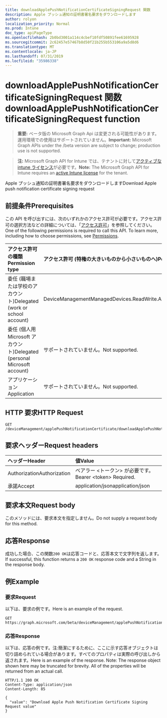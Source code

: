 ```yaml
---
title: downloadApplePushNotificationCertificateSigningRequest 関数
description: Apple プッシュ通知の証明書署名要求をダウンロードします
author: rolyon
localization_priority: Normal
ms.prod: Intune
doc_type: apiPageType
ms.openlocfilehash: 2b0bd3001a114c4cbef10fdf50891fee61695928
ms.sourcegitcommit: 2c62457e57467b8d50f21b255b553106a9a5d8d6
ms.translationtype: MT
ms.contentlocale: ja-JP
ms.lasthandoff: 07/31/2019
ms.locfileid: "35986338"
---
```

# <a name="downloadapplepushnotificationcertificatesigningrequest-function"></a><span data-ttu-id="91552-103">downloadApplePushNotificationCertificateSigningRequest 関数</span><span class="sxs-lookup"><span data-stu-id="91552-103">downloadApplePushNotificationCertificateSigningRequest function</span></span>

> <span data-ttu-id="91552-104">**重要:** ベータ版の Microsoft Graph Api は変更される可能性があります。運用環境での使用はサポートされていません。</span><span class="sxs-lookup"><span data-stu-id="91552-104">**Important:** Microsoft Graph APIs under the /beta version are subject to change; production use is not supported.</span></span>

> <span data-ttu-id="91552-105">**注:** Microsoft Graph API for Intune では、テナントに対して[アクティブな intune ライセンス](https://go.microsoft.com/fwlink/?linkid=839381)が必要です。</span><span class="sxs-lookup"><span data-stu-id="91552-105">**Note:** The Microsoft Graph API for Intune requires an [active Intune license](https://go.microsoft.com/fwlink/?linkid=839381) for the tenant.</span></span>

<span data-ttu-id="91552-106">Apple プッシュ通知の証明書署名要求をダウンロードします</span><span class="sxs-lookup"><span data-stu-id="91552-106">Download Apple push notification certificate signing request</span></span>

## <a name="prerequisites"></a><span data-ttu-id="91552-107">前提条件</span><span class="sxs-lookup"><span data-stu-id="91552-107">Prerequisites</span></span>
<span data-ttu-id="91552-p101">この API を呼び出すには、次のいずれかのアクセス許可が必要です。アクセス許可の選択方法などの詳細については、「[アクセス許可](/graph/permissions-reference)」を参照してください。</span><span class="sxs-lookup"><span data-stu-id="91552-p101">One of the following permissions is required to call this API. To learn more, including how to choose permissions, see [Permissions](/graph/permissions-reference).</span></span>

|<span data-ttu-id="91552-110">アクセス許可の種類</span><span class="sxs-lookup"><span data-stu-id="91552-110">Permission type</span></span>|<span data-ttu-id="91552-111">アクセス許可 (特権の大きいものから小さいものへ)</span><span class="sxs-lookup"><span data-stu-id="91552-111">Permissions (from most to least privileged)</span></span>|
|:---|:---|
|<span data-ttu-id="91552-112">委任 (職場または学校のアカウント)</span><span class="sxs-lookup"><span data-stu-id="91552-112">Delegated (work or school account)</span></span>|<span data-ttu-id="91552-113">DeviceManagementManagedDevices.ReadWrite.All</span><span class="sxs-lookup"><span data-stu-id="91552-113">DeviceManagementManagedDevices.ReadWrite.All</span></span>|
|<span data-ttu-id="91552-114">委任 (個人用 Microsoft アカウント)</span><span class="sxs-lookup"><span data-stu-id="91552-114">Delegated (personal Microsoft account)</span></span>|<span data-ttu-id="91552-115">サポートされていません。</span><span class="sxs-lookup"><span data-stu-id="91552-115">Not supported.</span></span>|
|<span data-ttu-id="91552-116">アプリケーション</span><span class="sxs-lookup"><span data-stu-id="91552-116">Application</span></span>|<span data-ttu-id="91552-117">サポートされていません。</span><span class="sxs-lookup"><span data-stu-id="91552-117">Not supported.</span></span>|

## <a name="http-request"></a><span data-ttu-id="91552-118">HTTP 要求</span><span class="sxs-lookup"><span data-stu-id="91552-118">HTTP Request</span></span>
<!-- {
  "blockType": "ignored"
}
-->
``` http
GET /deviceManagement/applePushNotificationCertificate/downloadApplePushNotificationCertificateSigningRequest
```

## <a name="request-headers"></a><span data-ttu-id="91552-119">要求ヘッダー</span><span class="sxs-lookup"><span data-stu-id="91552-119">Request headers</span></span>
|<span data-ttu-id="91552-120">ヘッダー</span><span class="sxs-lookup"><span data-stu-id="91552-120">Header</span></span>|<span data-ttu-id="91552-121">値</span><span class="sxs-lookup"><span data-stu-id="91552-121">Value</span></span>|
|:---|:---|
|<span data-ttu-id="91552-122">Authorization</span><span class="sxs-lookup"><span data-stu-id="91552-122">Authorization</span></span>|<span data-ttu-id="91552-123">ベアラー &lt;トークン&gt; が必要です。</span><span class="sxs-lookup"><span data-stu-id="91552-123">Bearer &lt;token&gt; Required.</span></span>|
|<span data-ttu-id="91552-124">承諾</span><span class="sxs-lookup"><span data-stu-id="91552-124">Accept</span></span>|<span data-ttu-id="91552-125">application/json</span><span class="sxs-lookup"><span data-stu-id="91552-125">application/json</span></span>|

## <a name="request-body"></a><span data-ttu-id="91552-126">要求本文</span><span class="sxs-lookup"><span data-stu-id="91552-126">Request body</span></span>
<span data-ttu-id="91552-127">このメソッドには、要求本文を指定しません。</span><span class="sxs-lookup"><span data-stu-id="91552-127">Do not supply a request body for this method.</span></span>

## <a name="response"></a><span data-ttu-id="91552-128">応答</span><span class="sxs-lookup"><span data-stu-id="91552-128">Response</span></span>
<span data-ttu-id="91552-129">成功した場合、この関数`200 OK`は応答コードと、応答本文で文字列を返します。</span><span class="sxs-lookup"><span data-stu-id="91552-129">If successful, this function returns a `200 OK` response code and a String in the response body.</span></span>

## <a name="example"></a><span data-ttu-id="91552-130">例</span><span class="sxs-lookup"><span data-stu-id="91552-130">Example</span></span>

### <a name="request"></a><span data-ttu-id="91552-131">要求</span><span class="sxs-lookup"><span data-stu-id="91552-131">Request</span></span>
<span data-ttu-id="91552-132">以下は、要求の例です。</span><span class="sxs-lookup"><span data-stu-id="91552-132">Here is an example of the request.</span></span>
``` http
GET https://graph.microsoft.com/beta/deviceManagement/applePushNotificationCertificate/downloadApplePushNotificationCertificateSigningRequest
```

### <a name="response"></a><span data-ttu-id="91552-133">応答</span><span class="sxs-lookup"><span data-stu-id="91552-133">Response</span></span>
<span data-ttu-id="91552-p102">以下は、応答の例です。注:簡潔にするために、ここに示す応答オブジェクトは切り詰められている場合があります。すべてのプロパティは実際の呼び出しから返されます。</span><span class="sxs-lookup"><span data-stu-id="91552-p102">Here is an example of the response. Note: The response object shown here may be truncated for brevity. All of the properties will be returned from an actual call.</span></span>
``` http
HTTP/1.1 200 OK
Content-Type: application/json
Content-Length: 85

{
  "value": "Download Apple Push Notification Certificate Signing Request value"
}
```





